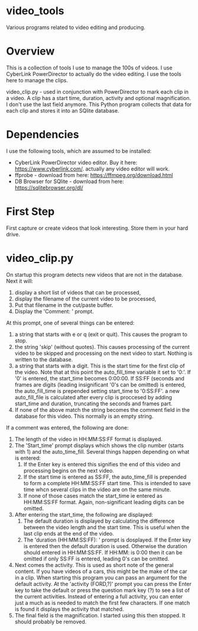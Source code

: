# video_tools
Various programs related to video editing and producing.

# Overview

This is a collection of tools I use to manage the 100s of videos. I
use CyberLink PowerDirector to actually do the video editing. I use
the tools here to manage the clips.

video_clip.py - used in conjunction with PowerDirector to mark each
clip in a video. A clip has a start time, duration, activity and
optional magnification. I don't use the last field anymore. This
Python program collects that data for each clip and stores it into an
SQlite database.

# Dependencies

I use the following tools, which are assumed to be installed:

 - CyberLink PowerDirector video editor. Buy it here:
     https://www.cyberlink.com/. actually any video editor will work. 
 - ffprobe - download from here: https://ffmpeg.org/download.html
 - DB Browser for SQlite - download from here: https://sqlitebrowser.org/dl/


# First Step

First capture or create videos that look interesting. Store them in
your hard drive.

# video_clip.py

On startup this program detects new videos that are not in the
database. Next it will:
  1. display a short list of videos that can be processed,
  2. display the filename of the current video to be processed,
  3. Put that filename in the cut/paste buffer.
  4. Display the 'Comment: ' prompt.
  
At this prompt, one of several things can be entered:
  1. a string that starts with e or q (exit or quit). This causes the
     program to stop.
  2. the string 'skip' (without quotes). This causes processing of
     the current video to be skipped and processing on the next video
     to start. Nothing is written to the database. 
  3. a string that starts with a digit. This is the start time for the
     first clip of the video. Note that at this point the
     auto_fill_time variable it set to '0:'. If '0' is entered, the
     start_time becomes 0:00:00. If SS:FF (seconds and frames are
     digits (leading insignificant '0's can be omitted) is
     entered, the auto_fill_time is prepended setting start_time to
     '0:SS:FF'. a new auto_fill_file is calculated after every clip is
     proccesed by adding start_time and duration, truncating the seconds
     and frames part.
  4. If none of the above match the string becomes the comment field
     in the database for this video. This normally is an empty
     string.

If a comment was entered, the following are done:
  1. The length of the video in HH:MM:SS:FF format is displayed.
  2. The 'Start_time' prompt displays which shows the clip number
     (starts with 1) and the auto_time_fill. Several things happen
     depending on what is entered:
       1. If the Enter key is entered this signifies the end of
		  this video and processing begins on the next video.
	   2. If the start time is entered as SS:FF, the auto_time_fill is
          prepended to form a complete HH:MM:SS:FF start time. This is
          intended to save time whcn several clips in the video are on
          the same minute.
	   3. If none of those cases match the start_time ie entered as
          HH:MM:SS:FF format. Again, non-significant leading digits
          can be omitted.
  3. After entering the start_time, the following are displayed:
	 1. The default duration is displayed by calculating the
        difference between the video length and the start time. This
        is useful when the last clip ends at the end of the video. 
     2. The 'duration (HH:MM:SS:FF): ' prompt is dosplayed. If the
        Enter key is
        entered then the default duration is used. Otherwise the duration
        should entered in HH:MM:SS:FF. If HH:MM: is 0:00 then it can
        be omitted if only SS:FF is entered, leading 0's can be
        omitted.
  4. Next comes the activity. This is used as short note of the
     general content. If you have videos of a cars, this might be the
     make of the car in a clip. When starting this program you can
     pass an argument for the default activity. At the 'activity
     (FORD,?)' prompt you can press the Enter key to take the default
     or press the question mark key (?) to see a list of the current
     activities. Instead of entering a full activity, you can enter
     just a much as is needed to match the first few characters. If
	 one match is found it displays the activity that matched.
  5. The final field is the magnification. I started using this then
     stopped. It should probably be removed.
